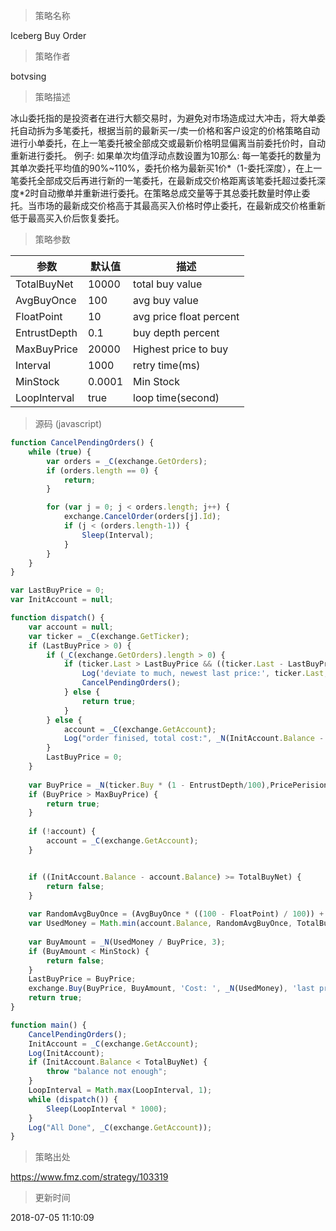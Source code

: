 
> 策略名称

Iceberg Buy Order

> 策略作者

botvsing

> 策略描述

冰山委托指的是投资者在进行大额交易时，为避免对市场造成过大冲击，将大单委托自动拆为多笔委托，根据当前的最新买一/卖一价格和客户设定的价格策略自动进行小单委托，在上一笔委托被全部成交或最新价格明显偏离当前委托价时，自动重新进行委托。
例子:
如果单次均值浮动点数设置为10那么:
每一笔委托的数量为其单次委托平均值的90%~110%，委托价格为最新买1价*（1-委托深度），在上一笔委托全部成交后再进行新的一笔委托，在最新成交价格距离该笔委托超过委托深度*2时自动撤单并重新进行委托。在策略总成交量等于其总委托数量时停止委托。当市场的最新成交价格高于其最高买入价格时停止委托，在最新成交价格重新低于最高买入价后恢复委托。

> 策略参数



|参数|默认值|描述|
|----|----|----|
|TotalBuyNet|10000|total buy value|
|AvgBuyOnce|100|avg buy value|
|FloatPoint|10|avg price float percent|
|EntrustDepth|0.1|buy depth percent|
|MaxBuyPrice|20000|Highest price to buy|
|Interval|1000|retry time(ms)|
|MinStock|0.0001|Min Stock|
|LoopInterval|true|loop time(second)|


> 源码 (javascript)

``` javascript
function CancelPendingOrders() {
    while (true) {
        var orders = _C(exchange.GetOrders);
        if (orders.length == 0) {
            return;
        }

        for (var j = 0; j < orders.length; j++) {
            exchange.CancelOrder(orders[j].Id);
            if (j < (orders.length-1)) {
                Sleep(Interval);
            }
        }
    }
}

var LastBuyPrice = 0;
var InitAccount = null;

function dispatch() {
    var account = null;
    var ticker = _C(exchange.GetTicker);
    if (LastBuyPrice > 0) {
        if (_C(exchange.GetOrders).length > 0) {
            if (ticker.Last > LastBuyPrice && ((ticker.Last - LastBuyPrice) / LastBuyPrice) > (2*(EntrustDepth/100))) {
                Log('deviate to much, newest last price:', ticker.Last, 'order buy price', LastBuyPrice);
                CancelPendingOrders();
            } else {
                return true;
            }
        } else {
            account = _C(exchange.GetAccount);
            Log("order finised, total cost:", _N(InitAccount.Balance - account.Balance), "avg buy price:", _N((InitAccount.Balance - account.Balance) / (account.Stocks - InitAccount.Stocks)));
        }
        LastBuyPrice = 0;
    }
    
    var BuyPrice = _N(ticker.Buy * (1 - EntrustDepth/100),PricePerision);
    if (BuyPrice > MaxBuyPrice) {
        return true;
    }
    
    if (!account) {
        account = _C(exchange.GetAccount);
    }


    if ((InitAccount.Balance - account.Balance) >= TotalBuyNet) {
        return false;
    }
    
    var RandomAvgBuyOnce = (AvgBuyOnce * ((100 - FloatPoint) / 100)) + (((FloatPoint * 2) / 100) * AvgBuyOnce * Math.random());
    var UsedMoney = Math.min(account.Balance, RandomAvgBuyOnce, TotalBuyNet - (InitAccount.Balance - account.Balance));
    
    var BuyAmount = _N(UsedMoney / BuyPrice, 3);
    if (BuyAmount < MinStock) {
        return false;
    }
    LastBuyPrice = BuyPrice;
    exchange.Buy(BuyPrice, BuyAmount, 'Cost: ', _N(UsedMoney), 'last price', ticker.Last);
    return true;
}

function main() {
    CancelPendingOrders();
    InitAccount = _C(exchange.GetAccount);
    Log(InitAccount);
    if (InitAccount.Balance < TotalBuyNet) {
        throw "balance not enough";
    }
    LoopInterval = Math.max(LoopInterval, 1);
    while (dispatch()) {
        Sleep(LoopInterval * 1000);
    }
    Log("All Done", _C(exchange.GetAccount));
}

```

> 策略出处

https://www.fmz.com/strategy/103319

> 更新时间

2018-07-05 11:10:09
